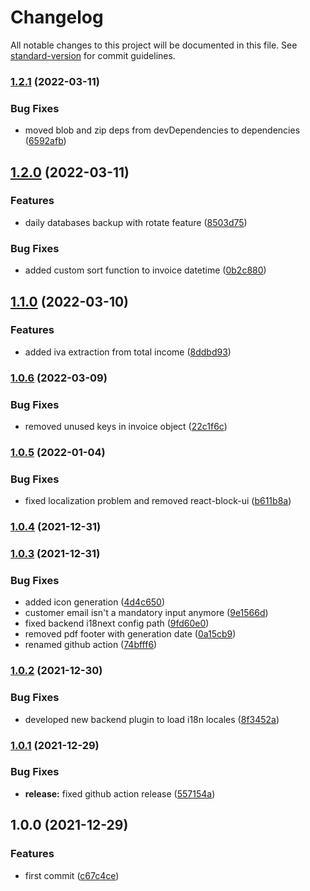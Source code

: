 # Changelog

All notable changes to this project will be documented in this file. See [standard-version](https://github.com/conventional-changelog/standard-version) for commit guidelines.

### [1.2.1](https://github.com/mancioshell/electron-invoice-management/compare/v1.2.0...v1.2.1) (2022-03-11)


### Bug Fixes

* moved blob and zip deps from devDependencies to dependencies ([6592afb](https://github.com/mancioshell/electron-invoice-management/commit/6592afb17fbd21c410cefe184a231e73931ba042))

## [1.2.0](https://github.com/mancioshell/electron-invoice-management/compare/v1.1.0...v1.2.0) (2022-03-11)


### Features

* daily databases backup with rotate feature ([8503d75](https://github.com/mancioshell/electron-invoice-management/commit/8503d752674d4323cd1fe14f26ecb15b77a516ce))


### Bug Fixes

* added custom sort function to invoice datetime ([0b2c880](https://github.com/mancioshell/electron-invoice-management/commit/0b2c880f7aa178713d7333ecec1d1f4866150bf0))

## [1.1.0](https://github.com/mancioshell/electron-invoice-management/compare/v1.0.6...v1.1.0) (2022-03-10)


### Features

* added iva extraction from total income ([8ddbd93](https://github.com/mancioshell/electron-invoice-management/commit/8ddbd93e6e9469f7bea39b2908a2ba54306eda39))

### [1.0.6](https://github.com/mancioshell/electron-invoice-management/compare/v1.0.5...v1.0.6) (2022-03-09)


### Bug Fixes

* removed unused keys in invoice object ([22c1f6c](https://github.com/mancioshell/electron-invoice-management/commit/22c1f6c2ebac21377e311d119912764fd7907e98))

### [1.0.5](https://github.com/mancioshell/electron-invoice-management/compare/v1.0.4...v1.0.5) (2022-01-04)


### Bug Fixes

* fixed localization problem and removed react-block-ui ([b611b8a](https://github.com/mancioshell/electron-invoice-management/commit/b611b8a753f7d07dfbe6c1b391c163047a68893a))

### [1.0.4](https://github.com/mancioshell/electron-invoice-management/compare/v1.0.3...v1.0.4) (2021-12-31)

### [1.0.3](https://github.com/mancioshell/electron-invoice-management/compare/v1.0.2...v1.0.3) (2021-12-31)


### Bug Fixes

* added icon generation ([4d4c650](https://github.com/mancioshell/electron-invoice-management/commit/4d4c6502aa82b143d79a355402a9dce11f5db924))
* customer email isn't a mandatory input anymore ([9e1566d](https://github.com/mancioshell/electron-invoice-management/commit/9e1566debad3f36417ee8eef2013acb4c22adef6))
* fixed backend i18next config path ([9fd60e0](https://github.com/mancioshell/electron-invoice-management/commit/9fd60e06df81dfeff150e1e7d5a3e6e566d1e731))
* removed pdf footer with generation date ([0a15cb9](https://github.com/mancioshell/electron-invoice-management/commit/0a15cb9ede21afc6253faac6afa32d2130bcd988))
* renamed github action ([74bfff6](https://github.com/mancioshell/electron-invoice-management/commit/74bfff6aba2c926d9e0d4717496cc9c86b8aadb1))

### [1.0.2](https://github.com/mancioshell/electron-invoice-management/compare/v1.0.1...v1.0.2) (2021-12-30)


### Bug Fixes

* developed new backend plugin to load i18n locales ([8f3452a](https://github.com/mancioshell/electron-invoice-management/commit/8f3452a57c4d2d54c2d0d2e3e05b9266277526e7))

### [1.0.1](https://github.com/mancioshell/electron-invoice-management/compare/v1.0.0...v1.0.1) (2021-12-29)


### Bug Fixes

* **release:** fixed github action release ([557154a](https://github.com/mancioshell/electron-invoice-management/commit/557154a400b5b4bab5d59c026089021f7d9820e1))

## 1.0.0 (2021-12-29)


### Features

* first commit ([c67c4ce](https://github.com/mancioshell/electron-invoice-management/commit/c67c4ced7c706cb0a07c0a2d851a3a10d1d757b7))
